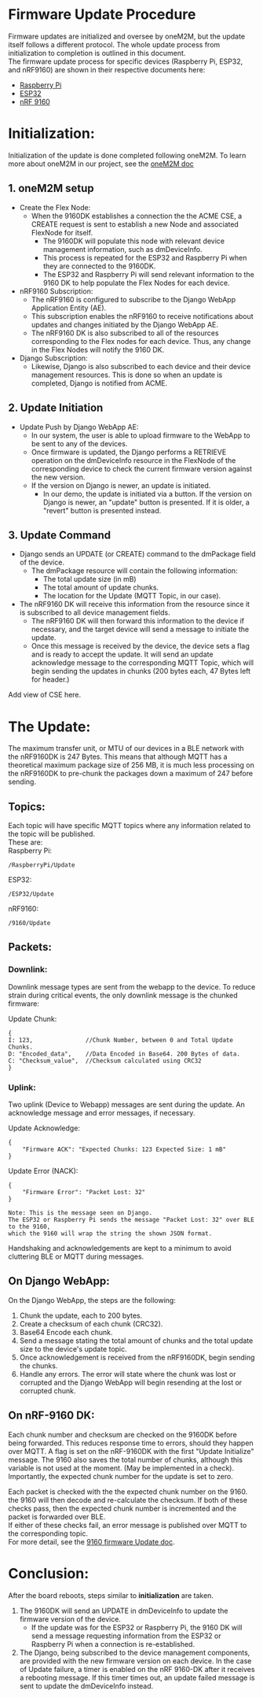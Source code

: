 # Firmware Update Procedure
Firmware updates are initialized and oversee by oneM2M, but the update itself follows a different protocol. The whole update process from initialization to completion is outlined in this document.  
The firmware update process for specific devices (Raspberry Pi, ESP32, and nRF9160) are shown in their respective documents here:
- [Raspberry Pi](RpiUpdate)
- [ESP32](ESP32Update)
- [nRF 9160](9160Update.md)
# Initialization:
Initialization of the update is done completed following oneM2M. To learn more about oneM2M in our project, see the [oneM2M doc](oneM2M.md)
## 1. oneM2M setup
- Create the Flex Node:
  - When the 9160DK establishes a connection the the ACME CSE, a CREATE request is sent to establish a new Node and associated FlexNode for itself.
    - The 9160DK will populate this node with relevant device management information, such as dmDeviceInfo.
    - This process is repeated for the ESP32 and Raspberry Pi when they are connected to the 9160DK. 
    - The ESP32 and Raspberry Pi will send relevant information to the 9160 DK to help populate the Flex Nodes for each device.
- nRF9160 Subscription:
  - The nRF9160 is configured to subscribe to the Django WebApp Application Entity (AE).
  - This subscription enables the nRF9160 to receive notifications about updates and changes initiated by the Django WebApp AE.
  - The nRF9160 DK is also subscribed to all of the resources corresponding to the Flex nodes for each device. Thus, any change in the Flex Nodes will notify the 9160 DK.
- Django Subscription:
  - Likewise, Django is also subscribed to each device and their device management resources. This is done so when an update is completed, Django is notified from ACME.
## 2. Update Initiation
- Update Push by Django WebApp AE:
  - In our system, the user is able to upload firmware to the WebApp to be sent to any of the devices.
  - Once firmware is updated, the Django performs a RETRIEVE operation on the dmDeviceInfo resource in the FlexNode of the corresponding device to check the current firmware version against the new version.
  - If the version on Django is newer, an update is initiated.
	  - In our demo, the update is initiated via a button. If the version on Django is newer, an "update" button is presented. If it is older, a "revert" button is presented instead.
## 3. Update Command
- Django sends an UPDATE (or CREATE) command to the dmPackage field of the device.
	- The dmPackage resource will contain the following information:
		- The total update size (in mB)
		- The total amount of update chunks.
		- The location for the Update (MQTT Topic, in our case). 
- The nRF9160 DK will receive this information from the resource since it is subscribed to all device management fields. 
	- The nRF9160 DK will then forward this information to the device if necessary, and the target device will send a message to initiate the update. 
	- Once this message is received by the device, the device sets a flag and is ready to accept the update. It will send an update acknowledge message to the corresponding MQTT Topic, which will begin sending the updates in chunks (200 bytes each, 47 Bytes left for header.)

Add view of CSE here.
# The Update:
The maximum transfer unit, or MTU of our devices in a BLE network with the nRF9160DK is 247 Bytes. This means that although MQTT has a theoretical maximum package size of 256 MB, it is much less processing on the nRF9160DK to pre-chunk the packages down a maximum of 247 before sending.
## Topics:
Each topic will have specific MQTT topics where any information related to the topic will be published.  
These are:  
Raspberry Pi:  
```
/RaspberryPi/Update
```
ESP32:  
```
/ESP32/Update
```
nRF9160:  
```
/9160/Update
```
## Packets:

### Downlink:
Downlink message types are sent from the webapp to the device. To reduce strain during critical events, the only downlink message is the chunked firmware: 
  
Update Chunk:
```
{
I: 123,               //Chunk Number, between 0 and Total Update Chunks.
D: "Encoded_data",    //Data Encoded in Base64. 200 Bytes of data.
C: "Checksum_value",  //Checksum calculated using CRC32
}
```


### Uplink:
Two uplink (Device to Webapp) messages are sent during the update. An acknowledge message and error messages, if necessary.
  
Update Acknowledge:
```
{
    "Firmware ACK": "Expected Chunks: 123 Expected Size: 1 mB"
}
```
Update Error (NACK): 
```
{
    "Firmware Error": "Packet Lost: 32"
}
```
```
Note: This is the message seen on Django.
The ESP32 or Raspberry Pi sends the message "Packet Lost: 32" over BLE to the 9160,
which the 9160 will wrap the string the shown JSON format.
```
Handshaking and acknowledgements are kept to a minimum to avoid cluttering BLE or MQTT during messages.  

## On Django WebApp:
On the Django WebApp, the steps are the following: 
1. Chunk the update, each to 200 bytes.
2. Create a checksum of each chunk (CRC32).
3. Base64 Encode each chunk.
4. Send a message stating the total amount of chunks and the total update size to the device's update topic.
5. Once acknowledgement is received from the nRF9160DK, begin sending the chunks.
6. Handle any errors. The error will state where the chunk was lost or corrupted and the Django WebApp will begin resending at the lost or corrupted chunk.

## On nRF-9160 DK: 
Each chunk number and checksum are checked on the 9160DK before being forwarded. This reduces response time to errors, should they happen over MQTT.
A flag is set on the nRF-9160DK with the first "Update Initialize" message. The 9160 also saves the total number of chunks, although this variable is not used at the moment. (May be implemented in a check).  
Importantly, the expected chunk number for the update is set to zero.  
  
Each packet is checked with the the expected chunk number on the 9160. the 9160 will then decode and re-calculate the checksum. If both of these checks pass, then the expected chunk number is incremented and the packet is forwarded over BLE.  
If either of these checks fail, an error message is published over MQTT to the corresponding topic.  
For more detail, see the [9160 firmware Update doc](9160Update.md).
# Conclusion:
After the board reboots, steps similar to **initialization** are taken. 
1. The 9160DK will send an UPDATE in dmDeviceInfo to update the firmware version of the device.
	- If the update was for the ESP32 or Raspberry Pi, the 9160 DK will send a message requesting information from the ESP32 or Raspberry Pi when a connection is re-established.
2. The Django, being subscribed to the device management components, are provided with the new firmware version on each device.
In the case of Update failure, a timer is enabled on the nRF 9160-DK after it receives a rebooting message. If this timer times out, an update failed message is sent to update the dmDeviceInfo instead.
